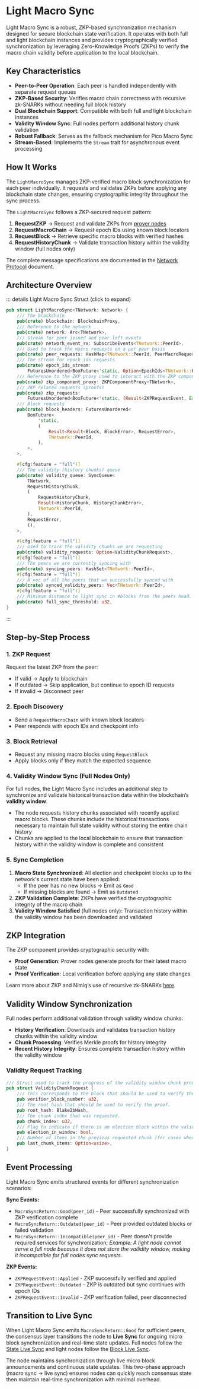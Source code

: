 # Light Macro Sync

Light Macro Sync is a robust, ZKP-based synchronization mechanism designed for secure blockchain state verification. It operates with both full and light blockchain instances and provides cryptographically verified synchronization by leveraging Zero-Knowledge Proofs (ZKPs) to verify the macro chain validity before application to the local blockchain.

## Key Characteristics

- **Peer-to-Peer Operation**: Each peer is handled independently with separate request queues
- **ZKP-Based Security**: Verifies macro chain correctness with recursive zk-SNARKs without needing full block history
- **Dual Blockchain Support**: Compatible with both full and light blockchain instances
- **Validity Window Sync**: Full nodes perform additional history chunk validation
- **Robust Fallback**: Serves as the fallback mechanism for Pico Macro Sync
- **Stream-Based**: Implements the `Stream` trait for asynchronous event processing

## How It Works

The `LightMacroSync` manages ZKP-verified macro block synchronization for each peer individually. It requests and validates ZKPs before applying any blockchain state changes, ensuring cryptographic integrity throughout the sync process.

The `LightMacroSync` follows a ZKP-secured request pattern:

1. **RequestZKP** → Request and validate ZKPs from [prover nodes](/protocol/zkp/prover-node)
2. **RequestMacroChain** → Request epoch IDs using known block locators
3. **RequestBlock** → Retrieve specific macro blocks with verified hashes
4. **RequestHistoryChunk** → Validate transaction history within the validity window (full nodes only)

The complete message specifications are documented in the [Network Protocol](../network-protocol) document.

## Architecture Overview

::: details Light Macro Sync Struct (click to expand)

```rust
pub struct LightMacroSync<TNetwork: Network> {
    /// The blockchain
    pub(crate) blockchain: BlockchainProxy,
    /// Reference to the network
    pub(crate) network: Arc<TNetwork>,
    /// Stream for peer joined and peer left events
    pub(crate) network_event_rx: SubscribeEvents<TNetwork::PeerId>,
    /// Used to track the macro requests on a per peer basis
    pub(crate) peer_requests: HashMap<TNetwork::PeerId, PeerMacroRequests>,
    /// The stream for epoch ids requests
    pub(crate) epoch_ids_stream:
        FuturesUnordered<BoxFuture<'static, Option<EpochIds<TNetwork::PeerId>>>>,
    /// Reference to the ZKP proxy used to interact with the ZKP component
    pub(crate) zkp_component_proxy: ZKPComponentProxy<TNetwork>,
    /// ZKP related requests (proofs)
    pub(crate) zkp_requests:
        FuturesUnordered<BoxFuture<'static, (Result<ZKPRequestEvent, Error>, TNetwork::PeerId)>>,
    /// Block requests
    pub(crate) block_headers: FuturesUnordered<
        BoxFuture<
            'static,
            (
                Result<Result<Block, BlockError>, RequestError>,
                TNetwork::PeerId,
            ),
        >,
    >,

    #[cfg(feature = "full")]
    /// The validity (history chunks) queue
    pub(crate) validity_queue: SyncQueue<
        TNetwork,
        RequestHistoryChunk,
        (
            RequestHistoryChunk,
            Result<HistoryChunk, HistoryChunkError>,
            TNetwork::PeerId,
        ),
        RequestError,
        (),
    >,

    #[cfg(feature = "full")]
    /// Used to track the validity chunks we are requesting
    pub(crate) validity_requests: Option<ValidityChunkRequest>,
    #[cfg(feature = "full")]
    /// The peers we are currently syncing with
    pub(crate) syncing_peers: HashSet<TNetwork::PeerId>,
    #[cfg(feature = "full")]
    /// A vec of all the peers that we successfully synced with
    pub(crate) synced_validity_peers: Vec<TNetwork::PeerId>,
    #[cfg(feature = "full")]
    /// Minimum distance to light sync in #blocks from the peers head.
    pub(crate) full_sync_threshold: u32,
}
```

:::

## Step-by-Step Process

### 1. ZKP Request

Request the latest ZKP from the peer:

- If valid → Apply to blockchain
- If outdated → Skip application, but continue to epoch ID requests
- If invalid → Disconnect peer

### 2. Epoch Discovery

- Send a `RequestMacroChain` with known block locators
- Peer responds with epoch IDs and checkpoint info

### 3. Block Retrieval

- Request any missing macro blocks using `RequestBlock`
- Apply blocks only if they match the expected sequence

### 4. Validity Window Sync (Full Nodes Only)

For full nodes, the Light Macro Sync includes an additional step to synchronize and validate historical transaction data within the blockchain’s **validity window**.

- The node requests history chunks associated with recently applied macro blocks. These chunks include the historical transactions necessary to maintain full state validity without storing the entire chain history
- Chunks are applied to the local blockchain to ensure that transaction history within the validity window is complete and consistent

### 5. Sync Completion

1. **Macro State Synchronized**: All election and checkpoint blocks up to the network's current state have been applied:
    - If the peer has no new blocks → Emit as `Good`
    - If missing blocks are found → Emit as `Outdated`
2. **ZKP Validation Complete**: ZKPs have verified the cryptographic integrity of the macro chain
3. **Validity Window Satisfied** (full nodes only): Transaction history within the validity window has been downloaded and validated

## ZKP Integration

The ZKP component provides cryptographic security with:

- **Proof Generation**: Prover nodes generate proofs for their latest macro state
- **Proof Verification**: Local verification before applying any state changes

Learn more about ZKP and Nimiq’s use of recursive zk-SNARKs [here](/protocol/zkp/ZKP-and-recursive-SNARKs).

## Validity Window Synchronization

Full nodes perform additional validation through validity window chunks:

- **History Verification**: Downloads and validates transaction history chunks within the validity window
- **Chunk Processing**: Verifies Merkle proofs for history integrity
- **Recent History Integrity**: Ensures complete transaction history within the validity window

### Validity Request Tracking

```rust
/// Struct used to track the progress of the validity window chunk process.
pub struct ValidityChunkRequest {
    /// This corresponds to the block that should be used to verify the proof.
    pub verifier_block_number: u32,
    /// The root hash that should be used to verify the proof.
    pub root_hash: Blake2bHash,
    /// The chunk index that was requested.
    pub chunk_index: u32,
    /// Flag to indicate if there is an election block within the validity window
    pub election_in_window: bool,
    /// Number of items in the previous requested chunk (for cases where we adopt a new macro head)
    pub last_chunk_items: Option<usize>,
}
```

## Event Processing

Light Macro Sync emits structured events for different synchronization scenarios:

**Sync Events:**

- `MacroSyncReturn::Good(peer_id)` - Peer successfully synchronized with ZKP verification complete
- `MacroSyncReturn::Outdated(peer_id)` - Peer provided outdated blocks or failed validation
- `MacroSyncReturn::Incompatible(peer_id)` - Peer doesn't provide required services for synchronization; _Example: A light node cannot serve a full node because it does not store the vallidity window, making it incompatible for full nodes sync requests._

**ZKP Events:**

- `ZKPRequestEvent::Applied` - ZKP successfully verified and applied
- `ZKPRequestEvent::Outdated` - ZKP is outdated but sync continues with epoch IDs
- `ZKPRequestEvent::Invalid` - ZKP verification failed, peer disconnected

## **Transition to Live Sync**

When Light Macro Sync emits `MacroSyncReturn::Good` for sufficient peers, the consensus layer transitions the node to **Live Sync** for ongoing micro block synchronization and real-time state updates. Full nodes follow the [State Live Sync](../live-sync/state-live-sync.md) and light nodes follow the [Block Live Sync](../live-sync/block-live-sync.md).

The node maintains synchronization through live micro block announcements and continuous state updates. This two-phase approach (macro sync → live sync) ensures nodes can quickly reach consensus state then maintain real-time synchronization with minimal overhead.
